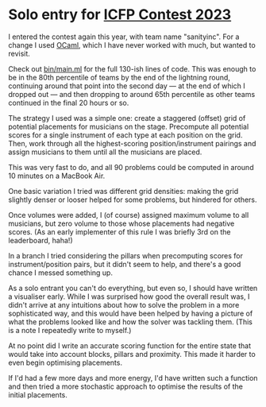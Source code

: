 # Solo entry for [ICFP Contest 2023](https://icfpcontest2023.github.io/)

I entered the contest again this year, with team name "sanityinc". For
a change I used [OCaml](), which I have never worked with much, but wanted
to revisit.

Check out [bin/main.ml](./bin/main.ml) for the full 130-ish lines of
code. This was enough to be in the 80th percentile of teams by the end
of the lightning round, continuing around that point into the second
day — at the end of which I dropped out — and then dropping to around
65th percentile as other teams continued in the final 20 hours or so.

The strategy I used was a simple one: create a staggered (offset) grid
of potential placements for musicians on the stage. Precompute all
potential scores for a single instrument of each type at each position
on the grid. Then, work through all the highest-scoring
position/instrument pairings and assign musicians to them until all
the musicians are placed.

This was very fast to do, and all 90 problems could be computed in
around 10 minutes on a MacBook Air.

One basic variation I tried was different grid densities: making the
grid slightly denser or looser helped for some problems, but hindered
for others.

Once volumes were added, I (of course) assigned maximum volume to all
musicians, but zero volume to those whose placements had negative
scores. (As an early implementer of this rule I was briefly 3rd on the
leaderboard, haha!)

In a branch I tried considering the pillars when precomputing scores
for instrument/position pairs, but it didn't seem to help, and there's
a good chance I messed something up.

As a solo entrant you can't do everything, but even so, I should have
written a visualiser early. While I was surprised how good the overall
result was, I didn't arrive at any intuitions about how to solve the
problem in a more sophisticated way, and this would have been helped
by having a picture of what the problems looked like and how the
solver was tackling them. (This is a note I repeatedly write to
myself.)

At no point did I write an accurate scoring function for the entire
state that would take into account blocks, pillars and proximity. This
made it harder to even begin optimising placements.

If I'd had a few more days and more energy, I'd have written such a
function and then tried a more stochastic approach to optimise the
results of the initial placements.
